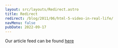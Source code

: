 ```yaml
---
layout: src/layouts/Redirect.astro
title: Redirect
redirect: /blog/2011/06/html-5-video-in-real-life/
navMenu: false
pubDate: 2022-09-17
---
```

<div>
Our article feed can be found <a href="/blog/2011/06/html-5-video-in-real-life/">here</a>
</div>
